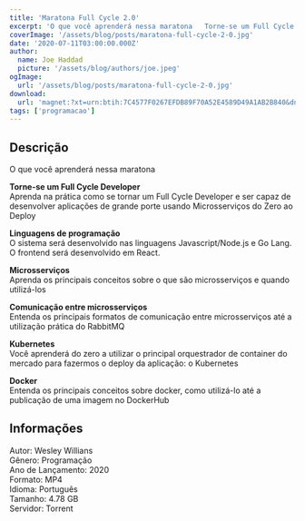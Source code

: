 ```yaml
---
title: 'Maratona Full Cycle 2.0'
excerpt: 'O que você aprenderá nessa maratona   Torne-se um Full Cycle Developer  Aprenda na prática como se tornar um Full Cycle Developer e ser capaz de desenvolver aplicações de grande porte usando Microsserviços do Zero ao Deploy   Linguagens de programação</s'
coverImage: '/assets/blog/posts/maratona-full-cycle-2-0.jpg'
date: '2020-07-11T03:00:00.000Z'
author:
  name: Joe Haddad
  picture: '/assets/blog/authors/joe.jpeg'
ogImage:
  url: '/assets/blog/posts/maratona-full-cycle-2-0.jpg'
download:
  url: 'magnet:?xt=urn:btih:7C4577F0267EFDB89F70A52E4589D49A1AB2B840&dn=Maratona%20Full%20Cycle%202.0&tr=udp%3a%2f%2ftracker.openbittorrent.com%3a1337%2fannounce&tr=udp%3a%2f%2ftracker.opentrackr.org%3a1337%2fannounce'
tags: ['programacao']
---
```

<h2>Descrição</h2>
<p></p><p>O que você aprenderá nessa maratona</p><p><strong>Torne-se um Full Cycle Developer</strong><br/>Aprenda na prática como se tornar um Full Cycle Developer e ser capaz de desenvolver aplicações de grande porte usando Microsserviços do Zero ao Deploy</p><p><strong>Linguagens de programação</strong><br/>O sistema será desenvolvido nas linguagens Javascript/Node.js e Go Lang. O frontend será desenvolvido em React.</p><p><strong>Microsserviços</strong><br/>Aprenda os principais conceitos sobre o que são microsserviços e quando utilizá-los</p><p><strong>Comunicação entre microsserviços</strong><br/>Entenda os principais formatos de comunicação entre microsserviços até a utilização prática do RabbitMQ</p><p><strong>Kubernetes</strong><br/>Você aprenderá do zero a utilizar o principal orquestrador de container do mercado para fazermos o deploy da aplicação: o Kubernetes</p><p><strong>Docker</strong><br/>Entenda os principais conceitos sobre docker, como utilizá-lo até a publicação de uma imagem no DockerHub</p><h2>Informações</h2><p>Autor: Wesley Willians<br/>Gênero: Programação<br/>Ano de Lançamento: 2020<br/>Formato: MP4<br/>Idioma: Português<br/>Tamanho: 4.78 GB<br/>Servidor: Torrent</p>